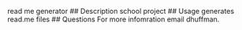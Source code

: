  read me generator
    ## Description 
    school project
    ## Usage 
    generates read.me files
    ## Questions
    For more infomration email dhuffman. 
  
